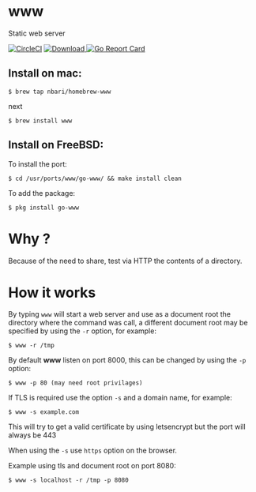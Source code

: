# www

Static web server

[![CircleCI](https://circleci.com/gh/nbari/www.svg?style=svg)](https://circleci.com/gh/nbari/www)
[ ![Download](https://api.bintray.com/packages/nbari/www/www/images/download.svg) ](https://dl.bintray.com/nbari/www/)
[![Go Report Card](https://goreportcard.com/badge/github.com/nbari/www)](https://goreportcard.com/report/github.com/nbari/www)

## Install on mac:

    $ brew tap nbari/homebrew-www

next

    $ brew install www

## Install on FreeBSD:

To install the port:

    $ cd /usr/ports/www/go-www/ && make install clean

To add the package:

    $ pkg install go-www


# Why ?

Because of the need to share, test via HTTP the contents of a directory.


# How it works

By typing ``www`` will start a web server and use as a document root the
directory where the command was call, a different document root may be specified
by using the ``-r`` option, for example:

    $ www -r /tmp

By default  **www** listen on port 8000, this can be changed by using the ``-p`` option:

    $ www -p 80 (may need root privilages)


If TLS is required use the option `-s` and a domain name, for example:

    $ www -s example.com

This will try to get a valid certificate by using letsencrypt but the port will always be 443

When using the ``-s`` use ``https`` option on the browser.

Example using tls and document root on port 8080:

    $ www -s localhost -r /tmp -p 8080
